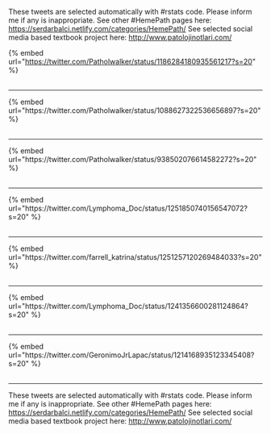 

These tweets are selected automatically with #rstats code. Please inform me if any is inappropriate.
See other #HemePath pages here: https://serdarbalci.netlify.com/categories/HemePath/ 
See selected social media based textbook project here: http://www.patolojinotlari.com/

{% embed url="https://twitter.com/Patholwalker/status/1186284180935561217?s=20" %}<br>
<br>
<hr>
{% embed url="https://twitter.com/Patholwalker/status/1088627322536656897?s=20" %}<br>
<br>
<hr>
{% embed url="https://twitter.com/Patholwalker/status/938502076614582272?s=20" %}<br>
<br>
<hr>
{% embed url="https://twitter.com/Lymphoma_Doc/status/1251850740156547072?s=20" %}<br>
<br>
<hr>
{% embed url="https://twitter.com/farrell_katrina/status/1251257120269484033?s=20" %}<br>
<br>
<hr>
{% embed url="https://twitter.com/Lymphoma_Doc/status/1241356600281124864?s=20" %}<br>
<br>
<hr>
{% embed url="https://twitter.com/GeronimoJrLapac/status/1214168935123345408?s=20" %}<br>
<br>
<hr>


These tweets are selected automatically with #rstats code. Please inform me if any is inappropriate.
See other #HemePath pages here: https://serdarbalci.netlify.com/categories/HemePath/ 
See selected social media based textbook project here: http://www.patolojinotlari.com/
